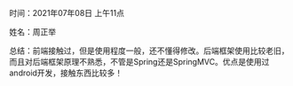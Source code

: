 时间：2021年07年08日 上午11点

姓名：周正举

总结：前端接触过，但是使用程度一般，还不懂得修改。后端框架使用比较老旧，而且对后端框架原理不熟悉，不管是Spring还是SpringMVC。优点是使用过android开发，接触东西比较多！

